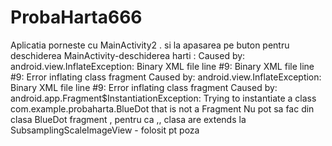 # ProbaHarta666

Aplicatia porneste cu MainActivity2 . si la apasarea pe buton pentru deschiderea MainActivity-deschiderea harti : 
  Caused by: android.view.InflateException: Binary XML file line #9: Binary XML file line #9: Error inflating class fragment
     Caused by: android.view.InflateException: Binary XML file line #9: Error inflating class fragment
     Caused by: android.app.Fragment$InstantiationException: Trying to instantiate a class com.example.probaharta.BlueDot that is not a Fragment 
     Nu pot sa fac din clasa BlueDot fragment , pentru ca ,, clasa  are extends la SubsamplingScaleImageView - folosit pt poza 
     
